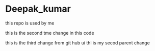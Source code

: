 # Deepak_kumar
this repo is used by me 

this is the second tme change in this code 

this is the third change from git hub ui thi is my secod parent change 
